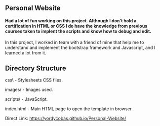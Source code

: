 ## Personal Website
#### Had a lot of fun working on this project. Although I don't hold a certification in HTML or CSS I do have the knowledge from previous courses taken to implent the scripts and know how to debug and edit.
In this project, I worked in team with a friend of mine that help me to understand and implement the bootstrap framework and Javascript, and I learned a lot from it.

Directory Structure
-------------------
css\                                     - Stylesheets CSS files.

images\                                  - Images used.

scripts\                                 - JavaScript.

index.html        - Main HTML page to open the template in browser.

Direct Link: https://yordycobas.github.io/Personal-Website/
